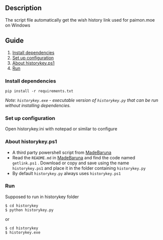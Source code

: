 ## Description
The script file automatically get the wish history link used for paimon.moe on Windows
## Guide
1. [Install dependencies](#Install-dependencies)
2. [Set up configuration](Set-up-configuration)
3. [About historykey.ps1](#About-historykey.ps1)
4. [Run](#Run)
### Install dependencies
`pip install -r requirements.txt`

*Note: `historykey.exe` - executable version of `historykey.py` that can be run without installing dependencies.*
### Set up configuration
Open historykey.ini with notepad or similar to configure
### About historykey.ps1
- A third party powershell script from [MadeBaruna](https://gist.github.com/MadeBaruna/)
- Read the `README.md` in [MadeBaruna](https://gist.github.com/MadeBaruna/) and find the code named `getlink.ps1` . Download or copy and save using the name `historykey.ps1` and place it in the folder containing `historykey.py`
- By default `historykey.py` always uses `historykey.ps1`
### Run
Supposed to run in historykey folder
```
$ cd historykey
$ python historykey.py
```
or
```
$ cd historykey
$ historykey.exe
```